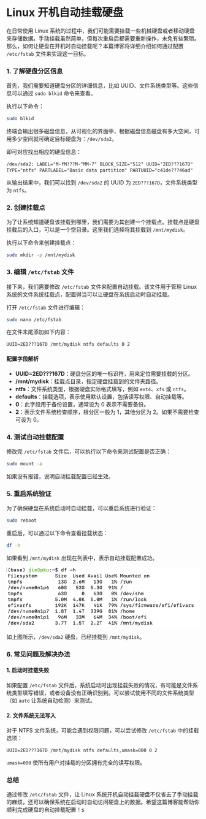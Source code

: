 # Linux 开机自动挂载硬盘



在日常使用 Linux 系统的过程中，我们可能需要挂载一些机械硬盘或者移动硬盘来存储数据。手动挂载虽然简单，但每次重启后都需要重新操作，未免有些繁琐。那么，如何让硬盘在开机时自动挂载呢？本篇博客将详细介绍如何通过配置 `/etc/fstab` 文件来实现这一目标。

### 1. 了解硬盘分区信息

首先，我们需要知道硬盘分区的详细信息，比如 UUID、文件系统类型等。这些信息可以通过 `sudo blkid` 命令来查看。

执行以下命令：
```bash
sudo blkid
```

终端会输出很多磁盘信息，从可视化的界面中，根据磁盘信息磁盘有多大空间，可用多少空间就可确定目标硬盘为：`/dev/sda2`。

即可对应找出相应的硬盘信息：

```
/dev/sda2: LABEL="M-fM???M-^MM-7" BLOCK_SIZE="512" UUID="2ED???167D" TYPE="ntfs" PARTLABEL="Basic data partition" PARTUUID="c41de???46ad"
```

从输出结果中，我们可以找到 `/dev/sda2` 的 UUID 为 `2ED???167D`，文件系统类型为 `ntfs`。

### 2. 创建挂载点

为了让系统知道硬盘该挂载到哪里，我们需要为其创建一个挂载点。挂载点是硬盘挂载后的入口，可以是一个空目录。这里我们选择将其挂载到 `/mnt/mydisk`。

执行以下命令来创建挂载点：
```bash
sudo mkdir -p /mnt/mydisk
```

### 3. 编辑 `/etc/fstab` 文件

接下来，我们需要修改 `/etc/fstab` 文件来配置自动挂载。该文件用于管理 Linux 系统的文件系统挂载点，配置得当可以让硬盘在系统启动时自动挂载。

打开 `/etc/fstab` 文件进行编辑：
```bash
sudo nano /etc/fstab
```

在文件末尾添加如下内容：
```
UUID=2ED???167D /mnt/mydisk ntfs defaults 0 2
```

#### 配置字段解析
- **UUID=2ED???167D**：硬盘分区的唯一标识符，用来定位需要挂载的分区。
- **/mnt/mydisk**：挂载点目录，指定硬盘挂载到的文件夹路径。
- **ntfs**：文件系统类型，根据硬盘实际格式填写，例如 `ext4`、`xfs` 或 `ntfs`。
- **defaults**：挂载选项，表示使用默认设置，包括读写权限、自动挂载等。
- **0**：此字段用于备份设置，通常设为 0 表示不需要备份。
- **2**：表示文件系统检查顺序，根分区一般为 1，其他分区为 2。如果不需要检查可设为 0。

### 4. 测试自动挂载配置

修改完 `/etc/fstab` 文件后，可以执行以下命令来测试配置是否正确：
```bash
sudo mount -a
```

如果没有报错，说明自动挂载配置已经生效。



### 5. 重启系统验证

为了确保硬盘在系统启动时自动挂载，可以重启系统进行验证：
```bash
sudo reboot
```

重启后，可以通过以下命令查看挂载状态：
```bash
df -h
```

如果看到 `/mnt/mydisk` 出现在列表中，表示自动挂载配置成功。



![image-20241028121826074](readme.assets/image-20241028121826074.png)

如上图所示，`/dev/sda2` 硬盘，已经挂载到 `/mnt/mydisk`。



### 6. 常见问题及解决办法

#### 1. 启动时挂载失败
如果配置 `/etc/fstab` 文件后，系统启动时出现挂载失败的情况，有可能是文件系统类型填写错误，或者设备没有正确识别到。可以尝试使用不同的文件系统类型（如 `auto` 让系统自动检测）来测试。



#### 2. 文件系统无法写入
对于 NTFS 文件系统，可能会遇到权限问题，可以尝试修改 `/etc/fstab` 中的挂载选项：
```
UUID=2ED???167D /mnt/mydisk ntfs defaults,umask=000 0 2
```
`umask=000` 使所有用户对挂载的分区拥有完全的读写权限。

### 总结

通过修改 `/etc/fstab` 文件，让 Linux 系统开机自动挂载硬盘不仅省去了手动挂载的麻烦，还可以确保系统在启动时自动访问硬盘上的数据。希望这篇博客能帮助你顺利完成硬盘的自动挂载配置！s